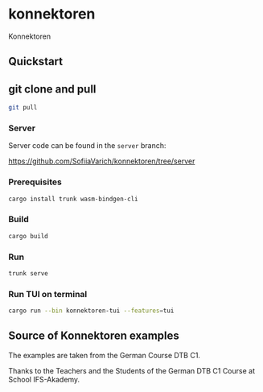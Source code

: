 # konnektoren

Konnektoren

## Quickstart

## git clone and pull

```sh
git pull
```

### Server

Server code can be found in the `server` branch:

https://github.com/SofiiaVarich/konnektoren/tree/server

### Prerequisites

```bash
cargo install trunk wasm-bindgen-cli
```

### Build

```bash
cargo build
```

### Run

```bash
trunk serve
```

### Run TUI on terminal

```bash
cargo run --bin konnektoren-tui --features=tui
```

## Source of Konnektoren examples

The examples are taken from the German Course DTB C1.

Thanks to the Teachers and the Students of the German DTB C1 Course at School IFS-Akademy.
